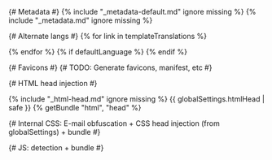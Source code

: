 <meta charset="UTF-8" />
<meta name="viewport" content="width=device-width, initial-scale=1.0" />
<meta name="generator" content="{{ eleventy.generator }}" />
<meta name="generator" content="poko" />

{# Metadata #}
{% include "_metadata-default.md" ignore missing %}
{% include "_metadata.md" ignore missing %}

{# Alternate langs #}
{% for link in templateTranslations %}

<link rel="alternate" hreflang="{{link.lang}}" href="{{baseUrl}}{{link.url}}" />
{% endfor %}
{% if defaultLanguage %}
<link rel="alternate" hreflang="x-default" href="{{baseUrl}}{{defaultLanguage.url}}" />
{% endif %}

{# Favicons #} {# TODO: Generate favicons, manifest, etc #}

{# HTML head injection #}

{% include "_html-head.md" ignore missing %}
{{ globalSettings.htmlHead | safe }}
{% getBundle "html", "head" %}

{# Internal CSS: E-mail obfuscation + CSS head injection (from globalSettings) + bundle #}

<style>
a[href^="mailto:"] b {display: none;}
{{ globalSettings.cssHead | safe }}
{% getBundle "css" %}
</style>
<link rel="stylesheet" href="{% getBundleFileUrl 'css', 'external' %}">

{# JS: detection + bundle #}

<script>
(function(H){H.className=H.className.replace(/\bno-js\b/,'js')})(document.documentElement)
{% getBundle "js" %}
</script>
